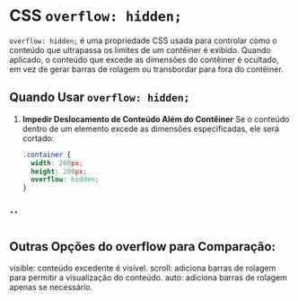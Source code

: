 # CSS `overflow: hidden;`

`overflow: hidden;` é uma propriedade CSS usada para controlar como o conteúdo que ultrapassa os limites de um contêiner é exibido. Quando aplicado, o conteúdo que excede as dimensões do contêiner é ocultado, em vez de gerar barras de rolagem ou transbordar para fora do contêiner.

## Quando Usar `overflow: hidden;`

1. **Impedir Deslocamento de Conteúdo Além do Contêiner**
   Se o conteúdo dentro de um elemento excede as dimensões especificadas, ele será cortado:
   ```css
   .container {
     width: 200px;
     height: 200px;
     overflow: hidden;
   }
``
-----------

## Outras Opções do overflow para Comparação:
visible: conteúdo excedente é visível.
scroll: adiciona barras de rolagem para permitir a visualização do conteúdo.
auto: adiciona barras de rolagem apenas se necessário.